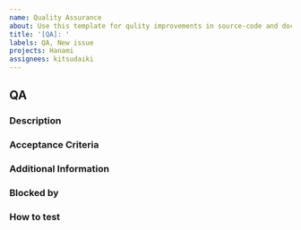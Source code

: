 ```yaml
---
name: Quality Assurance
about: Use this template for qulity improvements in source-code and documentation and minor fixes like typos, missing comments and so on, or other improvements, which doesn't affect the program itself.
title: '[QA]: '
labels: QA, New issue
projects: Hanami
assignees: kitsudaiki
---
```


## QA

### Description

<!-- A concise description of what has to be changed. -->

### Acceptance Criteria

<!--
List of criteria, which have to be fulfilled in order to complete the ticket

Example: 
1. Fixed styling in documentation in chapter ...
2. Fixed typo in class ...
3. Added missing comments in file ...
-->

### Additional Information

<!-- If available add link, hints, related issues or other useful information, which help to handle the ticket here. -->

### Blocked by

<!-- List if issues, which have to be resolved before this one here can be started. -->

### How to test

<!-- Instructions, what have to be done to test the new feature/update. -->
